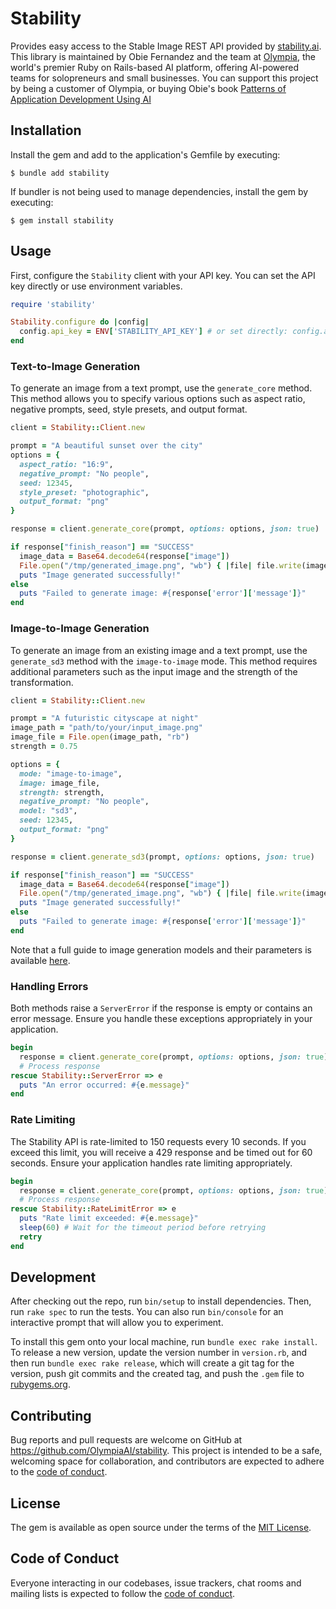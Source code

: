 # Stability

Provides easy access to the Stable Image REST API provided by [stability.ai](https://platform.stability.ai/docs/api-reference).
This library is maintained by Obie Fernandez and the team at [Olympia](https://olympia.chat), the world's premier Ruby on Rails-based AI platform,
offering AI-powered teams for solopreneurs and small businesses. You can support this project by being a customer of Olympia, or buying Obie's book
[Patterns of Application Development Using AI](https://leanpub.com/patterns-of-application-development-using-ai)

## Installation

Install the gem and add to the application's Gemfile by executing:

    $ bundle add stability

If bundler is not being used to manage dependencies, install the gem by executing:

    $ gem install stability

## Usage

First, configure the `Stability` client with your API key. You can set the API key directly or use environment variables.

```ruby
require 'stability'

Stability.configure do |config|
  config.api_key = ENV['STABILITY_API_KEY'] # or set directly: config.api_key = 'your_api_key'
end
```

### Text-to-Image Generation

To generate an image from a text prompt, use the `generate_core` method. This method allows you to specify various options such as aspect ratio, negative prompts, seed, style presets, and output format.

```ruby
client = Stability::Client.new

prompt = "A beautiful sunset over the city"
options = {
  aspect_ratio: "16:9",
  negative_prompt: "No people",
  seed: 12345,
  style_preset: "photographic",
  output_format: "png"
}

response = client.generate_core(prompt, options: options, json: true)

if response["finish_reason"] == "SUCCESS"
  image_data = Base64.decode64(response["image"])
  File.open("/tmp/generated_image.png", "wb") { |file| file.write(image_data) }
  puts "Image generated successfully!"
else
  puts "Failed to generate image: #{response['error']['message']}"
end
```

### Image-to-Image Generation

To generate an image from an existing image and a text prompt, use the `generate_sd3` method with the `image-to-image` mode. This method requires additional parameters such as the input image and the strength of the transformation.

```ruby
client = Stability::Client.new

prompt = "A futuristic cityscape at night"
image_path = "path/to/your/input_image.png"
image_file = File.open(image_path, "rb")
strength = 0.75

options = {
  mode: "image-to-image",
  image: image_file,
  strength: strength,
  negative_prompt: "No people",
  model: "sd3",
  seed: 12345,
  output_format: "png"
}

response = client.generate_sd3(prompt, options: options, json: true)

if response["finish_reason"] == "SUCCESS"
  image_data = Base64.decode64(response["image"])
  File.open("/tmp/generated_image.png", "wb") { |file| file.write(image_data) }
  puts "Image generated successfully!"
else
  puts "Failed to generate image: #{response['error']['message']}"
end
```

Note that a full guide to image generation models and their parameters is available [here](https://platform.stability.ai/docs/api-reference#tag/Generate).

### Handling Errors

Both methods raise a `ServerError` if the response is empty or contains an error message. Ensure you handle these exceptions appropriately in your application.

```ruby
begin
  response = client.generate_core(prompt, options: options, json: true)
  # Process response
rescue Stability::ServerError => e
  puts "An error occurred: #{e.message}"
end
```

### Rate Limiting

The Stability API is rate-limited to 150 requests every 10 seconds. If you exceed this limit, you will receive a 429 response and be timed out for 60 seconds. Ensure your application handles rate limiting appropriately.

```ruby
begin
  response = client.generate_core(prompt, options: options, json: true)
  # Process response
rescue Stability::RateLimitError => e
  puts "Rate limit exceeded: #{e.message}"
  sleep(60) # Wait for the timeout period before retrying
  retry
end
```

## Development

After checking out the repo, run `bin/setup` to install dependencies. Then, run `rake spec` to run the tests. You can also run `bin/console` for an interactive prompt that will allow you to experiment.

To install this gem onto your local machine, run `bundle exec rake install`. To release a new version, update the version number in `version.rb`, and then run `bundle exec rake release`, which will create a git tag for the version, push git commits and the created tag, and push the `.gem` file to [rubygems.org](https://rubygems.org).

## Contributing

Bug reports and pull requests are welcome on GitHub at https://github.com/OlympiaAI/stability. This project is intended to be a safe, welcoming space for collaboration, and contributors are expected to adhere to the [code of conduct](https://github.com/OlympiaAI/stability/blob/main/CODE_OF_CONDUCT.md).

## License

The gem is available as open source under the terms of the [MIT License](https://opensource.org/licenses/MIT).

## Code of Conduct

Everyone interacting in our codebases, issue trackers, chat rooms and mailing lists is expected to follow the [code of conduct](https://github.com/OlympiaAI/stability/blob/main/CODE_OF_CONDUCT.md).
